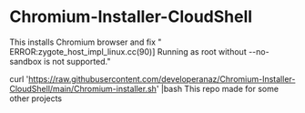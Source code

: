 # Chromium-Installer-CloudShell
This installs Chromium browser and fix " ERROR:zygote_host_impl_linux.cc(90)] Running as root without --no-sandbox is not supported."

curl 'https://raw.githubusercontent.com/developeranaz/Chromium-Installer-CloudShell/main/Chromium-installer.sh' |bash
This repo made for some other projects
